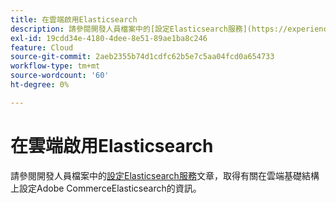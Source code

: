 ```yaml
---
title: 在雲端啟用Elasticsearch
description: 請參閱開發人員檔案中的[設定Elasticsearch服務](https://experienceleague.adobe.com/zh-hant/docs/commerce-cloud-service/user-guide/configure/service/elasticsearch)文章，取得在雲端基礎結構上設定Adobe CommerceElasticsearch的相關資訊。
exl-id: 19cdd34e-4180-4dee-8e51-89ae1ba8c246
feature: Cloud
source-git-commit: 2aeb2355b74d1cdfc62b5e7c5aa04fcd0a654733
workflow-type: tm+mt
source-wordcount: '60'
ht-degree: 0%

---
```


# 在雲端啟用Elasticsearch

請參閱開發人員檔案中的[設定Elasticsearch服務](https://experienceleague.adobe.com/zh-hant/docs/commerce-cloud-service/user-guide/configure/service/elasticsearch)文章，取得有關在雲端基礎結構上設定Adobe CommerceElasticsearch的資訊。
